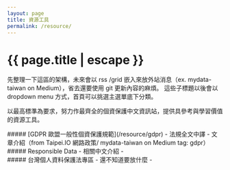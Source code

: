 ```yaml
---
layout: page
title: 資源工具
permalink: /resource/
---
```


<h1 class="page-title">{{ page.title | escape }}</h1>

先整理一下這區的架構，未來會以 rss /grid 嵌入來放外站消息（ex. mydata-taiwan on Medium），省去還要使用 git 更新內容的麻煩。
這些子標題以後會以 dropdown menu 方式，首頁可以挑選主選單底下分類。


以最高標準為要求，努力作最齊全的個資保護中文資訊站，提供具參考與學習價值的資源工具。

<div class="divider"></div>
##### [GDPR 歐盟一般性個資保護規範](/resource/gdpr)
 - 法規全文中譯
 - 文章介紹（from Taipei.IO 網路政策/ mydata-taiwan on Medium tag: gdpr）
                        

<div class="divider"></div>
##### Responsible Data
 - 相關中文介紹
 -   
 

<div class="divider"></div>
##### 台灣個人資料保護法專區 
  - 還不知道要放什麼
  - 

